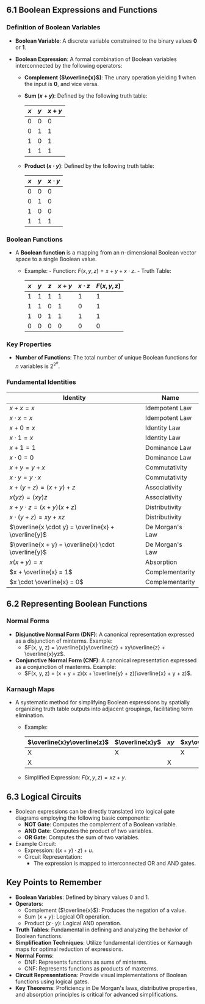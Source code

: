 ## 6.1 Boolean Expressions and Functions

### Definition of Boolean Variables

- **Boolean Variable**: A discrete variable constrained to the binary values **0** or **1**.
- **Boolean Expression**: A formal combination of Boolean variables interconnected by the following operators:

  - **Complement ($\overline{x}$)**: The unary operation yielding **1** when the input is **0**, and vice versa.
  - **Sum ($x + y$)**: Defined by the following truth table:

    | $x$ | $y$ | $x + y$ |
    | --- | --- | ------- |
    | 0   | 0   | 0       |
    | 0   | 1   | 1       |
    | 1   | 0   | 1       |
    | 1   | 1   | 1       |

  - **Product ($x \cdot y$)**: Defined by the following truth table:

    | $x$ | $y$ | $x \cdot y$ |
    | --- | --- | ----------- |
    | 0   | 0   | 0           |
    | 0   | 1   | 0           |
    | 1   | 0   | 0           |
    | 1   | 1   | 1           |

### Boolean Functions

- A **Boolean function** is a mapping from an $n$-dimensional Boolean vector space to a single Boolean value.

  - Example: - Function: $F(x, y, z) = x + y + x \cdot z$. - Truth Table:

    | $x$ | $y$ | $z$ | $x + y$ | $x \cdot z$ | $F(x, y, z)$ |
    | --- | --- | --- | ------- | ----------- | ------------ |
    | 1   | 1   | 1   | 1       | 1           | 1            |
    | 1   | 1   | 0   | 1       | 0           | 1            |
    | 1   | 0   | 1   | 1       | 1           | 1            |
    | 0   | 0   | 0   | 0       | 0           | 0            |

### Key Properties

- **Number of Functions**: The total number of unique Boolean functions for $n$ variables is $2^{2^n}$.

### Fundamental Identities

| Identity                                             | Name            |
| ---------------------------------------------------- | --------------- |
| $x + x = x$                                          | Idempotent Law  |
| $x \cdot x = x$                                      | Idempotent Law  |
| $x + 0 = x$                                          | Identity Law    |
| $x \cdot 1 = x$                                      | Identity Law    |
| $x + 1 = 1$                                          | Dominance Law   |
| $x \cdot 0 = 0$                                      | Dominance Law   |
| $x + y = y + x$                                      | Commutativity   |
| $x \cdot y = y \cdot x$                              | Commutativity   |
| $x + (y + z) = (x + y) + z$                          | Associativity   |
| $x(yz) = (xy)z$                                      | Associativity   |
| $x + y \cdot z = (x + y)(x + z)$                     | Distributivity  |
| $x \cdot (y + z) = xy + xz$                          | Distributivity  |
| $\overline{x \cdot y} = \overline{x} + \overline{y}$ | De Morgan's Law |
| $\overline{x + y} = \overline{x} \cdot \overline{y}$ | De Morgan's Law |
| $x(x + y) = x$                                       | Absorption      |
| $x + \overline{x} = 1$                               | Complementarity |
| $x \cdot \overline{x} = 0$                           | Complementarity |

## 6.2 Representing Boolean Functions

### Normal Forms

- **Disjunctive Normal Form (DNF)**: A canonical representation expressed as a disjunction of minterms. Example:
  - $F(x, y, z) = \overline{x}y\overline{z} + xy\overline{z} + \overline{x}yz$.
- **Conjunctive Normal Form (CNF)**: A canonical representation expressed as a conjunction of maxterms. Example:
  - $F(x, y, z) = (x + y + z)(x + \overline{y} + z)(\overline{x} + y + z)$.

### Karnaugh Maps

- A systematic method for simplifying Boolean expressions by spatially organizing truth table outputs into adjacent groupings, facilitating term elimination.

  - Example:

    | $\overline{x}y\overline{z}$ | $\overline{x}y$ | $xy$ | $xy\overline{z}$ |
    | --------------------------- | --------------- | ---- | ---------------- |
    | X                           | X               |      | X                |
    | X                           |                 | X    |                  |

  - Simplified Expression: $F(x, y, z) = xz + y$.

## 6.3 Logical Circuits

- Boolean expressions can be directly translated into logical gate diagrams employing the following basic components:
  - **NOT Gate**: Computes the complement of a Boolean variable.
  - **AND Gate**: Computes the product of two variables.
  - **OR Gate**: Computes the sum of two variables.
- Example Circuit:
  - Expression: $((x + y) \cdot z) + u$.
  - Circuit Representation:
    - The expression is mapped to interconnected OR and AND gates.

## Key Points to Remember

- **Boolean Variables**: Defined by binary values 0 and 1.
- **Operators**:
  - Complement ($\overline{x}$): Produces the negation of a value.
  - Sum ($x + y$): Logical OR operation.
  - Product ($x \cdot y$): Logical AND operation.
- **Truth Tables**: Fundamental in defining and analyzing the behavior of Boolean functions.
- **Simplification Techniques**: Utilize fundamental identities or Karnaugh maps for optimal reduction of expressions.
- **Normal Forms**:
  - DNF: Represents functions as sums of minterms.
  - CNF: Represents functions as products of maxterms.
- **Circuit Representations**: Provide visual implementations of Boolean functions using logical gates.
- **Key Theorems**: Proficiency in De Morgan's laws, distributive properties, and absorption principles is critical for advanced simplifications.
